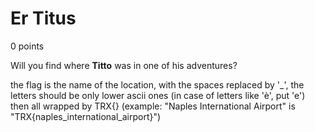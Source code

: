 # Er Titus
0 points

Will you find where **Titto** was in one of his adventures?

the flag is the name of the location, with the spaces replaced by '_', the letters should be only lower ascii ones (in case of letters like 'è', put 'e') then all wrapped by TRX{} (example: "Naples International Airport" is "TRX{naples_international_airport}")

